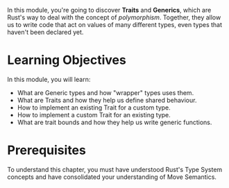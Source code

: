 In this module, you're going to discover **Traits** and **Generics**, which are Rust's way to deal
with the concept of *polymorphism*. Together, they allow us to write code that act on values of many
different types, even types that haven't been declared yet.

# Learning Objectives

In this module, you will learn:

-   What are Generic types and how "wrapper" types uses them.
-   What are Traits and how they help us define shared behaviour.
-   How to implement an existing Trait for a custom type.
-   How to implement a custom Trait for an existing type.
-   What are trait bounds and how they help us write generic functions.

# Prerequisites

To understand this chapter, you must have understood Rust's Type System concepts and have
consolidated your understanding of Move Semantics.
